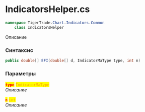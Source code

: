 
# IndicatorsHelper.cs
```csharp
namespace TigerTrade.Chart.Indicators.Common  
    class IndicatorsHelper
```

Описание

### Синтаксис
```csharp
public double[] EFI(double[] d, IndicatorMaType type, int n)
```

### Параметры  
<mark style="color:red;">**`type`**</mark> <mark style="color:orange;">`IndicatorMaType`</mark>  
 *Описание*  
  
<mark style="color:red;">**`n`**</mark> <mark style="color:orange;">`int`</mark>  
 *Описание*  
  

                    
                    